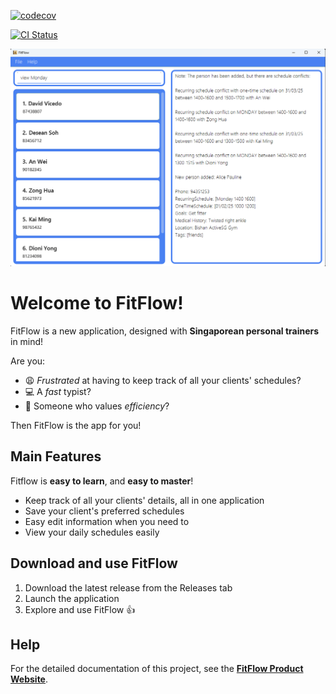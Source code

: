[![codecov](https://codecov.io/github/AY2425S2-CS2103T-T13-1/tp/graph/badge.svg?token=CSUEDWILDT)](https://codecov.io/github/AY2425S2-CS2103T-T13-1/tp)

[![CI Status](https://github.com/se-edu/addressbook-level3/workflows/Java%20CI/badge.svg)](https://github.com/se-edu/addressbook-level3/actions)

![Ui](docs/images/Ui.png)


# Welcome to FitFlow!

FitFlow is a new application, designed with **Singaporean personal trainers** in mind!

Are you:
- :weary: *Frustrated* at having to keep track of all your clients' schedules?
- :computer: A *fast* typist?
- :rocket: Someone who values *efficiency*?

Then FitFlow is the app for you!

## Main Features

Fitflow is **easy to learn**, and **easy to master**!

- Keep track of all your clients' details, all in one application
- Save your client's preferred schedules
- Easy edit information when you need to
- View your daily schedules easily

## Download and use FitFlow

1. Download the latest release from the Releases tab
2. Launch the application
3. Explore and use FitFlow :thumbsup:

## Help

For the detailed documentation of this project, see the **[FitFlow Product Website](https://ay2425s2-cs2103t-t13-1.github.io/tp/)**.